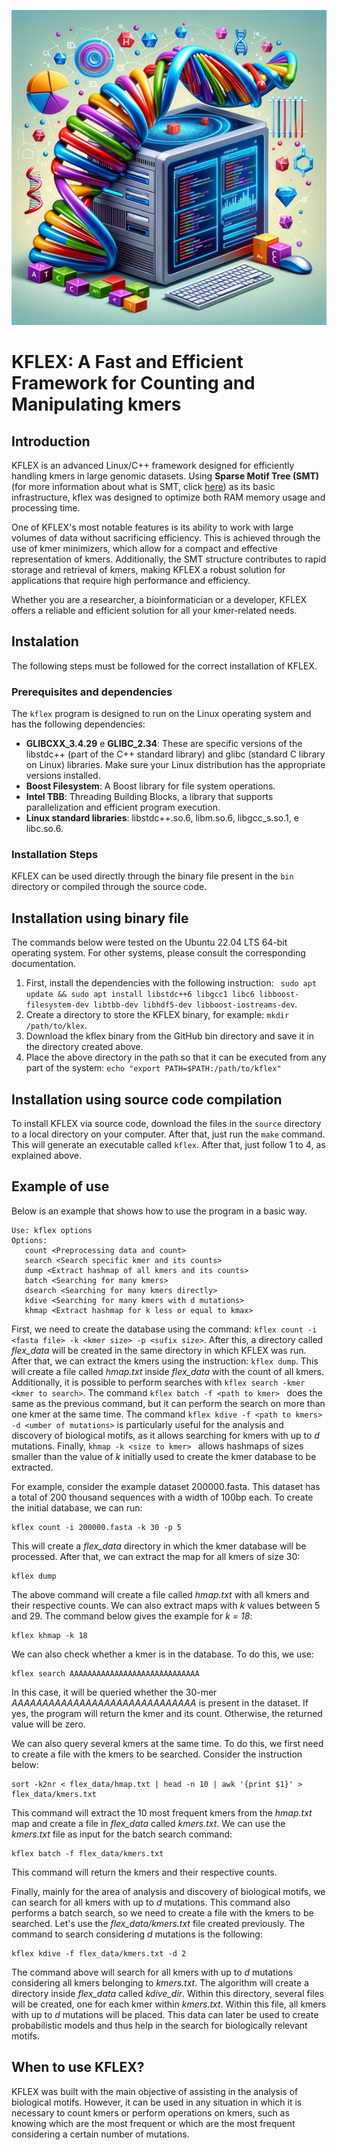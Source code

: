![kflex](https://github.com/jadermcg/kflex/blob/4812a42c994811125cb2acc704c88c3b1096222f/logo.png)
# KFLEX: A Fast and Efficient Framework for Counting and Manipulating kmers
## Introduction
KFLEX is an advanced Linux/C++ framework designed for efficiently handling kmers in large genomic datasets. Using **Sparse Motif Tree (SMT)** (for more information about what is SMT, click [here](https://github.com/jadermcg/smt)) as its basic infrastructure, kflex was designed to optimize both RAM memory usage and processing time.

One of KFLEX's most notable features is its ability to work with large volumes of data without sacrificing efficiency. This is achieved through the use of kmer minimizers, which allow for a compact and effective representation of kmers. Additionally, the SMT structure contributes to rapid storage and retrieval of kmers, making KFLEX a robust solution for applications that require high performance and efficiency.

Whether you are a researcher, a bioinformatician or a developer, KFLEX offers a reliable and efficient solution for all your kmer-related needs.

## Instalation
The following steps must be followed for the correct installation of KFLEX.

### Prerequisites and dependencies
The `kflex` program is designed to run on the Linux operating system and has the following dependencies:

- **GLIBCXX_3.4.29** e **GLIBC_2.34**: These are specific versions of the libstdc++ (part of the C++ standard library) and glibc (standard C library on Linux) libraries. Make sure your Linux distribution has the appropriate versions installed.
- **Boost Filesystem**: A Boost library for file system operations.
- **Intel TBB**: Threading Building Blocks, a library that supports parallelization and efficient program execution.
- **Linux standard libraries**: libstdc++.so.6, libm.so.6, libgcc_s.so.1, e libc.so.6.

### Installation Steps
KFLEX can be used directly through the binary file present in the ```bin``` directory or compiled through the source code.

## Installation using binary file
The commands below were tested on the Ubuntu 22.04 LTS 64-bit operating system. For other systems, please consult the corresponding documentation.
1) First, install the dependencies with the following instruction: ``` sudo apt update && sudo apt install libstdc++6 libgcc1 libc6 libboost-filesystem-dev libtbb-dev libhdf5-dev libboost-iostreams-dev```.
2) Create a directory to store the KFLEX binary, for example: ```mkdir /path/to/klex```.
3) Download the kflex binary from the GitHub bin directory and save it in the directory created above.
4) Place the above directory in the path so that it can be executed from any part of the system: ``` echo "export PATH=$PATH:/path/to/kflex" ```
  
## Installation using source code compilation
To install KFLEX via source code, download the files in the ```source``` directory to a local directory on your computer. After that, just run the ``` make ``` command. This will generate an executable called ```kflex```. After that, just follow 1 to 4, as explained above.

## Example of use
Below is an example that shows how to use the program in a basic way.
```
Use: kflex options
Options: 
   count <Preprocessing data and count>
   search <Search specific kmer and its counts>
   dump <Extract hashmap of all kmers and its counts>
   batch <Searching for many kmers>
   dsearch <Searching for many kmers directly>
   kdive <Searching for many kmers with d mutations>
   khmap <Extract hashmap for k less or equal to kmax>
```

First, we need to create the database using the command: ``` kflex count -i <fasta file> -k <kmer size> -p <sufix size> ```.
After this, a directory called *flex_data* will be created in the same directory in which KFLEX was run. After that, we can extract the kmers using the instruction: ``` kflex dump ```. This will create a file called *hmap.txt* inside *flex_data* with the count of all kmers. Additionally, it is possible to perform searches with ``` kflex search -kmer <kmer to search> ```. The command ```kflex batch -f <path to kmer> ``` does the same as the previous command, but it can perform the search on more than one kmer at the same time. The command ``` kflex kdive -f <path to kmers> -d <umber of mutations> ``` is particularly useful for the analysis and discovery of biological motifs, as it allows searching for kmers with up to *d* mutations. Finally, ```khmap -k <size to kmer> ``` allows hashmaps of sizes smaller than the value of *k* initially used to create the kmer database to be extracted.

For example, consider the example dataset 200000.fasta. This dataset has a total of 200 thousand sequences with a width of 100bp each. To create the initial database, we can run:
```
kflex count -i 200000.fasta -k 30 -p 5
```
This will create a *flex_data* directory in which the kmer database will be processed. After that, we can extract the map for all kmers of size 30:

```
kflex dump
```
The above command will create a file called *hmap.txt* with all kmers and their respective counts. We can also extract maps with *k* values between 5 and 29. The command below gives the example for *k = 18*:

```
kflex khmap -k 18
```

We can also check whether a kmer is in the database. To do this, we use:

```
kflex search AAAAAAAAAAAAAAAAAAAAAAAAAAAAA
```
In this case, it will be queried whether the 30-mer *AAAAAAAAAAAAAAAAAAAAAAAAAAAAAA* is present in the dataset. If yes, the program will return the kmer and its count. Otherwise, the returned value will be zero.

We can also query several kmers at the same time. To do this, we first need to create a file with the kmers to be searched. Consider the instruction below:

```
sort -k2nr < flex_data/hmap.txt | head -n 10 | awk '{print $1}' > flex_data/kmers.txt
```
This command will extract the 10 most frequent kmers from the *hmap.txt* map and create a file in *flex_data* called *kmers.txt*. We can use the *kmers.txt* file as input for the batch search command:

```
kflex batch -f flex_data/kmers.txt
```

This command will return the kmers and their respective counts.

Finally, mainly for the area of analysis and discovery of biological motifs, we can search for all kmers with up to *d* mutations. This command also performs a batch search, so we need to create a file with the kmers to be searched. Let's use the *flex_data/kmers.txt* file created previously. The command to search considering *d* mutations is the following:

```
kflex kdive -f flex_data/kmers.txt -d 2
```

The command above will search for all kmers with up to *d* mutations considering all kmers belonging to *kmers.txt*. The algorithm will create a directory inside *flex_data* called *kdive_dir*. Within this directory, several files will be created, one for each kmer within *kmers.txt*. Within this file, all kmers with up to *d* mutations will be placed. This data can later be used to create probabilistic models and thus help in the search for biologically relevant motifs.

## When to use KFLEX?
KFLEX was built with the main objective of assisting in the analysis of biological motifs. However, it can be used in any situation in which it is necessary to count kmers or perform operations on kmers, such as knowing which are the most frequent or which are the most frequent considering a certain number of mutations.
